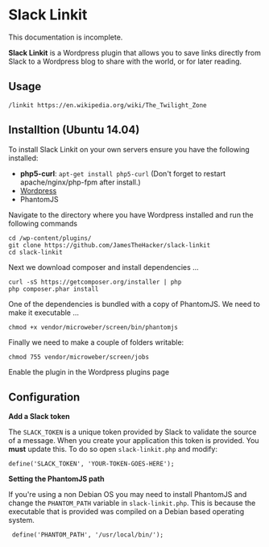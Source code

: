 Slack Linkit
============

This documentation is incomplete.

**Slack Linkit** is a Wordpress plugin that allows you to save links directly from Slack to a Wordpress blog to share with the world, or for later reading.

Usage
-----

    /linkit https://en.wikipedia.org/wiki/The_Twilight_Zone

Installtion (Ubuntu 14.04)
--------------------------

To install Slack Linkit on your own servers ensure you have the following installed:

* **php5-curl**: `apt-get install php5-curl` (Don't forget to restart apache/nginx/php-fpm after install.)
* [Wordpress](https://github.com/WordPress/WordPress) 
* PhantomJS

Navigate to the directory where you have Wordpress installed and run the following commands

    cd /wp-content/plugins/
    git clone https://github.com/JamesTheHacker/slack-linkit
    cd slack-linkit

Next we download composer and install dependencies ...

    curl -sS https://getcomposer.org/installer | php
    php composer.phar install

One of the dependencies is bundled with a copy of PhantomJS. We need to make it executable ...

    chmod +x vendor/microweber/screen/bin/phantomjs
    
Finally we need to make a couple of folders writable:

    chmod 755 vendor/microweber/screen/jobs

Enable the plugin in the Wordpress plugins page

Configuration
-------------

**Add a Slack token**

The `SLACK_TOKEN` is a unique token provided by Slack to validate the source of a message. When you create your application this token is provided. You **must** update this. To do so open `slack-linkit.php` and modify:

    define('SLACK_TOKEN', 'YOUR-TOKEN-GOES-HERE');

**Setting the PhantomJS path**

If you're using a non Debian OS you may need to install PhantomJS and change the `PHANTOM_PATH` variable in `slack-linkit.php`. This is because the executable that is provided was compiled on a Debian based operating system.

     define('PHANTOM_PATH', '/usr/local/bin/');

